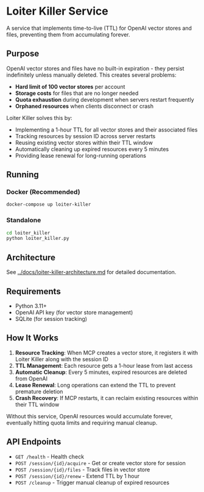 # Loiter Killer Service

A service that implements time-to-live (TTL) for OpenAI vector stores and files, preventing them from accumulating forever.

## Purpose

OpenAI vector stores and files have no built-in expiration - they persist indefinitely unless manually deleted. This creates several problems:
- **Hard limit of 100 vector stores** per account
- **Storage costs** for files that are no longer needed
- **Quota exhaustion** during development when servers restart frequently
- **Orphaned resources** when clients disconnect or crash

Loiter Killer solves this by:
- Implementing a 1-hour TTL for all vector stores and their associated files
- Tracking resources by session ID across server restarts
- Reusing existing vector stores within their TTL window
- Automatically cleaning up expired resources every 5 minutes
- Providing lease renewal for long-running operations

## Running

### Docker (Recommended)
```bash
docker-compose up loiter-killer
```

### Standalone
```bash
cd loiter_killer
python loiter_killer.py
```

## Architecture

See [../docs/loiter-killer-architecture.md](../docs/loiter-killer-architecture.md) for detailed documentation.

## Requirements

- Python 3.11+
- OpenAI API key (for vector store management)
- SQLite (for session tracking)

## How It Works

1. **Resource Tracking**: When MCP creates a vector store, it registers it with Loiter Killer along with the session ID
2. **TTL Management**: Each resource gets a 1-hour lease from last access
3. **Automatic Cleanup**: Every 5 minutes, expired resources are deleted from OpenAI
4. **Lease Renewal**: Long operations can extend the TTL to prevent premature deletion
5. **Crash Recovery**: If MCP restarts, it can reclaim existing resources within their TTL window

Without this service, OpenAI resources would accumulate forever, eventually hitting quota limits and requiring manual cleanup.

## API Endpoints

- `GET /health` - Health check
- `POST /session/{id}/acquire` - Get or create vector store for session
- `POST /session/{id}/files` - Track files in vector store  
- `POST /session/{id}/renew` - Extend TTL by 1 hour
- `POST /cleanup` - Trigger manual cleanup of expired resources